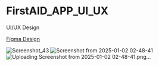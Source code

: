 # FirstAID_APP_UI_UX
 UI/UX Design
 
[Figma Design](https://www.figma.com/file/UHYfd5HZ7GpGHQXzSytujf/First-Aid-UI%2FUX?type=design&node-id=249%3A1996&mode=design&t=mGw4Ke7HsIEHrSQc-1)
 

![Screenshot_43](https://github.com/user-attachments/assets/2c6be15e-d384-46ef-b9e6-a85aa4ae3b2d)
![Screenshot from 2025-01-02 02-48-41](https://github.com/user-attachments/assets/29a33c87-7c84-4bcc-b3e5-8ef97143ff74)
![Uploading Screenshot from 2025-01-02 02-48-41.png…]()

